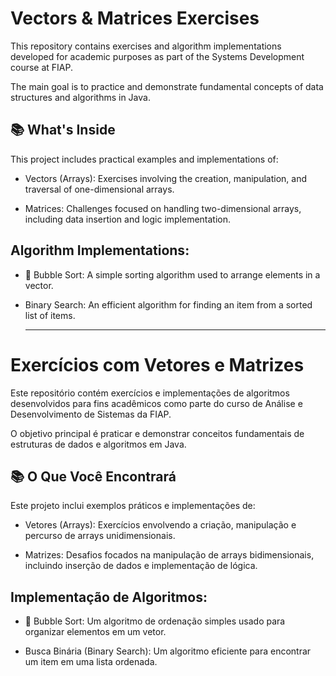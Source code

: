 # Vectors & Matrices Exercises
This repository contains exercises and algorithm implementations developed for academic purposes as part of the Systems Development course at FIAP.

The main goal is to practice and demonstrate fundamental concepts of data structures and algorithms in Java.

## 📚 What's Inside
This project includes practical examples and implementations of:

* Vectors (Arrays): Exercises involving the creation, manipulation, and traversal of one-dimensional arrays.

* Matrices: Challenges focused on handling two-dimensional arrays, including data insertion and logic implementation.

## Algorithm Implementations:

* 🫧 Bubble Sort: A simple sorting algorithm used to arrange elements in a vector.

* Binary Search: An efficient algorithm for finding an item from a sorted list of items.

  ---



# Exercícios com Vetores e Matrizes
Este repositório contém exercícios e implementações de algoritmos desenvolvidos para fins acadêmicos como parte do curso de Análise e Desenvolvimento de Sistemas da FIAP.

O objetivo principal é praticar e demonstrar conceitos fundamentais de estruturas de dados e algoritmos em Java.

## 📚 O Que Você Encontrará
Este projeto inclui exemplos práticos e implementações de:

* Vetores (Arrays): Exercícios envolvendo a criação, manipulação e percurso de arrays unidimensionais.

* Matrizes: Desafios focados na manipulação de arrays bidimensionais, incluindo inserção de dados e implementação de lógica.

## Implementação de Algoritmos:

* 🫧 Bubble Sort: Um algoritmo de ordenação simples usado para organizar elementos em um vetor.

* Busca Binária (Binary Search): Um algoritmo eficiente para encontrar um item em uma lista ordenada.
